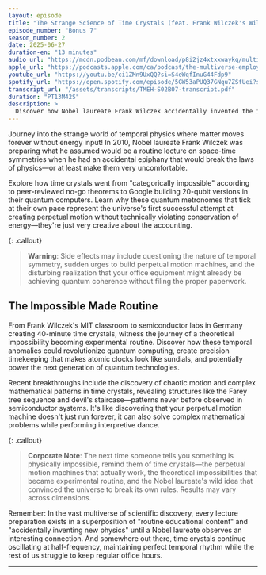 ```yaml
---
layout: episode
title: "The Strange Science of Time Crystals (feat. Frank Wilczek's Wild Idea)"
episode_number: "Bonus 7"
season_number: 2
date: 2025-06-27
duration-en: "13 minutes"
audio_url: "https://mcdn.podbean.com/mf/download/p8i2jz4xtxxwaykq/multiverse-employee-handbook-s02b07-strange-science-time-crystals-frank-wilczek.mp3"
apple_url: "https://podcasts.apple.com/ca/podcast/the-multiverse-employee-handbook/id1764134739?i=1000714772928"
youtube_url: "https://youtu.be/ci1ZMn9UxQQ?si=S4eWqfInuG44Fdp9"
spotify_url: "https://open.spotify.com/episode/5GW53aPUQ37GNqu7ZSfUei?si=1-DH9T5hQgG8CUbUIQ7WPQ"
transcript_url: "/assets/transcripts/TMEH-S02B07-transcript.pdf"
duration: "PT13M42S"
description: >
  Discover how Nobel laureate Frank Wilczek accidentally invented the impossible while preparing a routine lecture, creating time crystals—perpetual motion machines that somehow don't violate the laws of physics, just creatively reinterpret them.
---
```


Journey into the strange world of temporal physics where matter moves forever without energy input! In 2010, Nobel laureate Frank Wilczek was preparing what he assumed would be a routine lecture on space-time symmetries when he had an accidental epiphany that would break the laws of physics—or at least make them very uncomfortable.

Explore how time crystals went from "categorically impossible" according to peer-reviewed no-go theorems to Google building 20-qubit versions in their quantum computers. Learn why these quantum metronomes that tick at their own pace represent the universe's first successful attempt at creating perpetual motion without technically violating conservation of energy—they're just very creative about the accounting.

{: .callout}
> **Warning**: Side effects may include questioning the nature of temporal symmetry, sudden urges to build perpetual motion machines, and the disturbing realization that your office equipment might already be achieving quantum coherence without filing the proper paperwork.

## The Impossible Made Routine
From Frank Wilczek's MIT classroom to semiconductor labs in Germany creating 40-minute time crystals, witness the journey of a theoretical impossibility becoming experimental routine. Discover how these temporal anomalies could revolutionize quantum computing, create precision timekeeping that makes atomic clocks look like sundials, and potentially power the next generation of quantum technologies.

Recent breakthroughs include the discovery of chaotic motion and complex mathematical patterns in time crystals, revealing structures like the Farey tree sequence and devil's staircase—patterns never before observed in semiconductor systems. It's like discovering that your perpetual motion machine doesn't just run forever, it can also solve complex mathematical problems while performing interpretive dance.

{: .callout}
> **Corporate Note**: The next time someone tells you something is physically impossible, remind them of time crystals—the perpetual motion machines that actually work, the theoretical impossibilities that became experimental routine, and the Nobel laureate's wild idea that convinced the universe to break its own rules. Results may vary across dimensions.

Remember: In the vast multiverse of scientific discovery, every lecture preparation exists in a superposition of "routine educational content" and "accidentally inventing new physics" until a Nobel laureate observes an interesting connection. And somewhere out there, time crystals continue oscillating at half-frequency, maintaining perfect temporal rhythm while the rest of us struggle to keep regular office hours.

---
